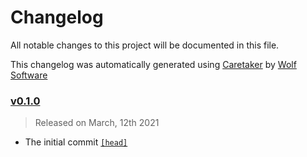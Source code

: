 # Changelog

All notable changes to this project will be documented in this file.


This changelog was automatically generated using [Caretaker](https://github.com/DevelopersToolbox/caretaker) by [Wolf Software](https://github.com/WolfSoftware)

### [v0.1.0](https://github.com/DevelopersToolbox/github-ripper/releases/v0.1.0)

> Released on March, 12th 2021

- The initial commit [`[head]`](https://github.com/DevelopersToolbox/github-ripper/commit/)

